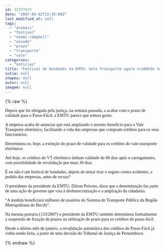 ```yaml
---
id: 12377473
date: "2007-04-02T15:35:00Z"
last_modified_at: null
tags:
  - "animais"
  - "festival"
  - "naomi-campbell"
  - "ousado"
  - "prazo"
  - "transporte"
  - "vale"
categories:
  - "noticias"
title: "Festival de bondades na EMTU: Vale Transporte agora n\u00e3o tem mais prazo para ser usado"
sutia: null
chapeu: null
autor: null
imagem: null
---
```

{% raw %}
<p><P><FONT face=Verdana>Depois que foi obrigada pela justiça, na semana passada, a acabar com o prazo de validade para o Passe-Fácil, a EMTU parece que tomou gosto.</FONT></P></p>
<p><P><FONT face=Verdana>A empresa acaba de anunciar que está ampliando o mesmo benefício para o Vale Transporte eletrônico, facilitando a vida das empresas que compram créditos para os seus funcionários.</FONT></P></p>
<p><P><FONT face=Verdana>Determinou-se, hoje, a extinção do prazo de validade para os créditos do vale-transporte eletrônico. </FONT></P></p>
<p><P><FONT face=Verdana>Até hoje, os créditos do VT eletrônico tinham validade de 60 dias após o carregamento, com possibilidade de revalidação por mais 30 dias. </FONT></P></p>
<p><P><FONT face=Verdana>É ou não é um festival de bondades, depois de tentar tirar o seguro contra acidentes, a pedido das empresas, antes de recuar?</FONT></P></p>
<p><P><FONT face=Verdana>O presidente da presidente da EMTU, Dilson Peixoto, disse que a determinação faz parte de uma ação de governo que visa à desburocratização e a ampliação da cidadania.</FONT></P></p>
<p><P><FONT face=Verdana>“A medida beneficiará milhares de usuários do Sistema de Transporte Público da Região Metropolitana do Recife”. </FONT></P></p>
<p><P><FONT face=Verdana>Na mesma portaria (133/2007) o presidente da EMTU também determinou formalmente a suspensão de fixação de prazos na utilização de prazo para os créditos do passe-fácil. </FONT></P></p>
<p><P><FONT face=Verdana>Desde o último mês de janeiro, a revalidação automática dos créditos do Passe-Fácil já vinha sendo feita, a partir de uma decisão do Tribunal de Justiça de Pernambuco.</FONT></P> </p>
{% endraw %}